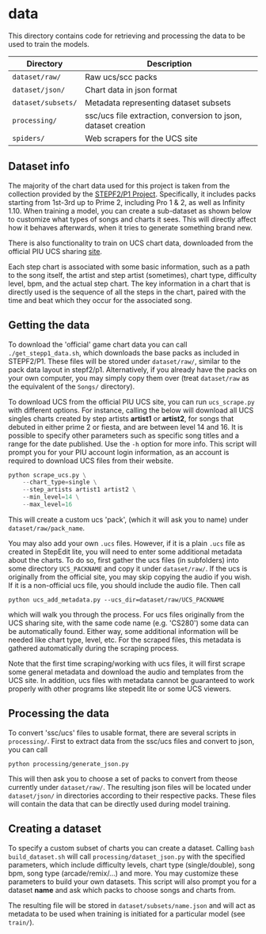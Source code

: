 # data

This directory contains code for retrieving and processing the data
to be used to train the models.

| Directory          | Description                                                   |
|--------------------|---------------------------------------------------------------|
| `dataset/raw/`     | Raw ucs/scc packs                                             |
| `dataset/json/`    | Chart data in json format                                     |
| `dataset/subsets/` | Metadata representing dataset subsets                         |
| `processing/`      | ssc/ucs file extraction, conversion to json, dataset creation |
| `spiders/`         | Web scrapers for the UCS site |

## Dataset info

The majority of the chart data used for this project is taken from the collection
provided by the [STEPF2/P1 Project](https://stepf2.blogspot.com/). Specifically, it includes
packs starting from 1st-3rd up to Prime 2, including Pro 1 & 2, as well as Infinity 1.10.
When training a model, you can create a sub-dataset as shown below to customize what
types of songs and charts it sees. This will directly affect how it behaves afterwards,
when it tries to generate something brand new.

There is also functionality to train on UCS chart data, downloaded from
the official PIU UCS sharing [site](http://www.piugame.com/bbs/board.php?bo_table=ucs).

Each step chart is associated with some basic information, such as a path to the
song itself, the artist and step artist (sometimes), chart type, difficulty level, bpm,
and the actual step chart. The key information in a chart that is directly used is the
sequence of all the steps in the chart, paired with the time and beat which they occur
for the associated song.

## Getting the data

To download the 'official' game chart data you can call `./get_stepp1_data.sh`, which
downloads the base packs as included in STEPF2/P1. These files will be stored under
`dataset/raw/`, similar to the pack data layout in stepf2/p1. Alternatively, if
you already have the packs on your own computer, you may simply copy them over
(treat `dataset/raw` as the equivalent of the `Songs/` directory).

To download UCS from the official PIU UCS site, you can run `ucs_scrape.py` with
different options. For instance, calling the below will download all UCS singles charts
created by step artists **artist1** or **artist2**, for songs that debuted in either
prime 2 or fiesta, and are between level 14 and 16. It is possible to specify
other parameters such as specific song titles and a range for the date published. Use
the `-h` option for more info. This script will prompt you for your PIU account
login information, as an account is required to download UCS files from their website.

```python
python scrape_ucs.py \
    --chart_type=single \
    --step_artists artist1 artist2 \
    --min_level=14 \
    --max_level=16
```

This will create a custom ucs 'pack', (which it will ask you to name) under
`dataset/raw/pack_name`.

You may also add your own `.ucs` files. However, if it is a plain `.ucs` file as
created in StepEdit lite, you will need to enter some additional metadata about the charts.
To do so, first gather the ucs files (in subfolders) into some directory
`UCS_PACKNAME` and copy it under `dataset/raw/`. If the ucs is originally from the
official site, you may skip copying the audio if you wish. If it is a non-official
ucs file, you should include the audio file. Then call

`python ucs_add_metadata.py --ucs_dir=dataset/raw/UCS_PACKNAME`

which will walk you through the process. For ucs files originally from the UCS
sharing site, with the same code name (e.g. 'CS280') some data can be automatically
found. Either way, some additional information will be needed like chart type,
level, etc. For the scraped files, this metadata is gathered automatically during
the scraping process.

Note that the first time scraping/working with ucs files, it will first scrape
some general metadata and download the audio and templates from the UCS site. In
addition, ucs files with metadata cannot be guaranteed to work properly with other
programs like stepedit lite or some UCS viewers.

## Processing the data

To convert 'ssc/ucs' files to usable format, there are several scripts in `processing/`.
First to extract data from the ssc/ucs files and convert to json, you can call

`python processing/generate_json.py`

This will then ask you to choose a set of packs to convert from theose currently under 
`dataset/raw/`. The resulting json files will be located under `dataset/json/` in
directories according to their respective packs. These files will contain the data that can
be directly used during model training.

## Creating a dataset

To specify a custom subset of charts you can create a dataset. Calling
`bash build_dataset.sh` will call `processing/dataset_json.py` with the specified
parameters, which include difficulty levels, chart type (single/double), song bpm,
song type (arcade/remix/...) and more. You may customize these parameters to build
your own datasets. This script will also prompt you for a dataset **name** and
ask which packs to choose songs and charts from.

The resulting file will be stored in `dataset/subsets/name.json` and will act as metadata
to be used when training is initiated for a particular model (see `train/`).
